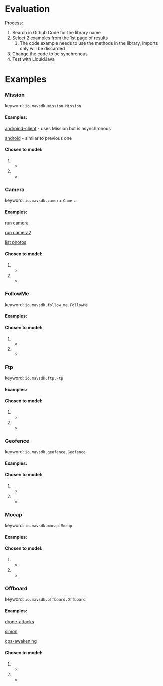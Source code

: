 # Evaluation
Process:
1. Search in Github Code for the library name
2. Select 2 examples from the 1st page of results
   1. The code example needs to use the methods in the library, imports only will be discarded
3. Change the code to be synchronous
4. Test with LiquidJava



# Examples

### Mission
keyword: `io.mavsdk.mission.Mission`

#### Examples:
[androind-client](https://github.com/jankrystianserafim/android-client/blob/d622b16126c2421dcff27e1be0d59c22deaab349/app/src/main/java/io/mavsdk/androidclient/MapsViewModel.java) -
uses Mission but is asynchronous

[android](https://github.com/KINGPEYTON/mavlink-test/blob/b8b9704d12cc162a5591f8b70ca5395c6824586b/app/src/main/java/io/mavsdk/androidclient/MapsViewModel.java) -
similar to previous one

#### Chosen to model:
1. -
2. -

### Camera
keyword: `io.mavsdk.camera.Camera`

#### Examples:
[run camera](https://github.com/mavlink/MAVSDK-Java/blob/d4f9b6d5ef60d01423ee2d47ea6fa4892065efae/examples/java-client/src/main/java/io/mavsdk/example/RunCamera.java#L4)

[run camera2](https://github.com/mavlink/MAVSDK-Java/blob/d4f9b6d5ef60d01423ee2d47ea6fa4892065efae/examples/java-client/src/main/java/io/mavsdk/example/RunCamera.java#L4)


[list photos](https://github.com/mavlink/MAVSDK-Java/blob/d4f9b6d5ef60d01423ee2d47ea6fa4892065efae/examples/java-client/src/main/java/io/mavsdk/example/ListPhotos.java#L4)

#### Chosen to model:
1. -
2. -


### FollowMe
keyword: `io.mavsdk.follow_me.FollowMe`

#### Examples:

#### Chosen to model:
1. -
2. -

### Ftp
keyword: `io.mavsdk.ftp.Ftp`

#### Examples:

#### Chosen to model:
1. -
2. -


### Geofence
keyword: `io.mavsdk.geofence.Geofence`

#### Examples:

#### Chosen to model:
1. -
2. -


### Mocap
keyword: `io.mavsdk.mocap.Mocap`

#### Examples:

#### Chosen to model:
1. -
2. -

### Offboard
keyword: `io.mavsdk.offboard.Offboard`

#### Examples:
[drone-attacks](https://github.com/VUISIS/drone-attacks/blob/aa92f3462aebe1be86bb81b31907f939d0f388ee/Java/src/main/java/edu/cmu/demo/utils/DroneAction.java#L10)

[simon](https://github.com/sychoo/CPS-weakening-based-resolution/blob/d0c61d94fd57f8404e0386c90b3e93fbfdfccc7e/px4-experiments/src/main/java/edu/cmu/px4/mavsdk/examples/OffboardExample.java#L9)

[cps-awakening](https://github.com/sychoo/CPS-weakening-based-resolution/blob/d0c61d94fd57f8404e0386c90b3e93fbfdfccc7e/px4-experiments/src/main/java/edu/cmu/px4/mavsdk/examples/ChangeHeadingVelocityNed.java#L11)

#### Chosen to model:
1. -
2. -